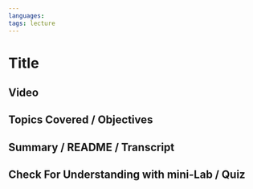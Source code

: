 ```yaml
---
languages: 
tags: lecture
---
```


# Title

## Video

## Topics Covered / Objectives

## Summary / README / Transcript

## Check For Understanding with mini-Lab / Quiz